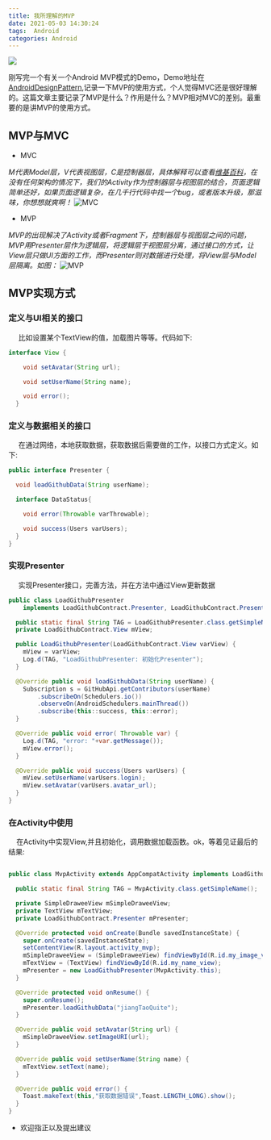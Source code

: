 ```yaml
---
title: 我所理解的MVP
date: 2021-05-03 14:30:24
tags:  Android
categories: Android
---
```


![](https://mmbiz.qpic.cn/mmbiz_gif/v67afFKwjvKcFRJuaYtJibZ6KAewovGdXMgQOz1eCttN2HbPc4xBWl9iavoyok3hxSh4PbWRMaWZIuJhbNlhibAlg/640?wx_fmt=gif)

刚写完一个有关一个Android MVP模式的Demo，Demo地址在[AndroidDesignPattern](https://github.com/BosCattle/AndroidDesignPattern),记录一下MVP的使用方式，个人觉得MVC还是很好理解的。这篇文章主要记录了MVP是什么？作用是什么？MVP相对MVC的差别。最重要的是讲MVP的使用方式。<!--more-->

## MVP与MVC

- MVC

 *M代表Model层，V代表视图层，C是控制器层，具体解释可以查看[维基百科](https://zh.wikipedia.org/wiki/MVC)，在没有任何架构的情况下，我们的Activity作为控制器层与视图层的结合，页面逻辑简单还好，如果页面逻辑复杂，在几千行代码中找一个bug，或者版本升级，那滋味，你想想就爽啊！*
 ![MVC](http://7xk0q3.com1.z0.glb.clouddn.com/QQ20160831-0@2x.png)

- MVP

 *MVP的出现解决了Activity或者Fragment下，控制器层与视图层之间的问题，MVP用Presenter层作为逻辑层，将逻辑层于视图层分离，通过接口的方式，让View层只做UI方面的工作，而Presenter则对数据进行处理，将View层与Model层隔离。如图：*
 ![MVP](http://7xk0q3.com1.z0.glb.clouddn.com/QQ20160831-1@2x.png)

 ## MVP实现方式

 ### 定义与UI相关的接口
 &nbsp;&nbsp;&nbsp;&nbsp; 比如设置某个TextView的值，加载图片等等。代码如下:
 ```Java
 interface View {

     void setAvatar(String url);

     void setUserName(String name);

     void error();
   }
 ```

 ### 定义与数据相关的接口
 &nbsp;&nbsp;&nbsp;&nbsp; 在通过网络，本地获取数据，获取数据后需要做的工作，以接口方式定义。如下:

 ```Java
 public interface Presenter {

   void loadGithubData(String userName);

   interface DataStatus{

     void error(Throwable varThrowable);

     void success(Users varUsers);
   }
 }
 ```

 ### 实现Presenter
&nbsp;&nbsp;&nbsp;&nbsp; 实现Presenter接口，完善方法，并在方法中通过View更新数据

```Java
public class LoadGithubPresenter
    implements LoadGithubContract.Presenter, LoadGithubContract.Presenter.DataStatus {

  public static final String TAG = LoadGithubPresenter.class.getSimpleName();
  private LoadGithubContract.View mView;

  public LoadGithubPresenter(LoadGithubContract.View varView) {
    mView = varView;
    Log.d(TAG, "LoadGithubPresenter: 初始化Presenter");
  }

  @Override public void loadGithubData(String userName) {
    Subscription s = GitHubApi.getContributors(userName)
        .subscribeOn(Schedulers.io())
        .observeOn(AndroidSchedulers.mainThread())
        .subscribe(this::success, this::error);
  }

  @Override public void error( Throwable var) {
    Log.d(TAG, "error: "+var.getMessage());
    mView.error();
  }

  @Override public void success(Users varUsers) {
    mView.setUserName(varUsers.login);
    mView.setAvatar(varUsers.avatar_url);
  }
}

```

 ### 在Activity中使用
 &nbsp;&nbsp;&nbsp;&nbsp;在Activity中实现View,并且初始化，调用数据加载函数。ok，等着见证最后的结果:

 ```Java

 public class MvpActivity extends AppCompatActivity implements LoadGithubContract.View {

   public static final String TAG = MvpActivity.class.getSimpleName();

   private SimpleDraweeView mSimpleDraweeView;
   private TextView mTextView;
   private LoadGithubContract.Presenter mPresenter;

   @Override protected void onCreate(Bundle savedInstanceState) {
     super.onCreate(savedInstanceState);
     setContentView(R.layout.activity_mvp);
     mSimpleDraweeView = (SimpleDraweeView) findViewById(R.id.my_image_view);
     mTextView = (TextView) findViewById(R.id.my_name_view);
     mPresenter = new LoadGithubPresenter(MvpActivity.this);
   }

   @Override protected void onResume() {
     super.onResume();
     mPresenter.loadGithubData("jiangTaoQuite");
   }

   @Override public void setAvatar(String url) {
     mSimpleDraweeView.setImageURI(url);
   }

   @Override public void setUserName(String name) {
     mTextView.setText(name);
   }

   @Override public void error() {
     Toast.makeText(this,"获取数据错误",Toast.LENGTH_LONG).show();
   }
 }
 ```
- 欢迎指正以及提出建议